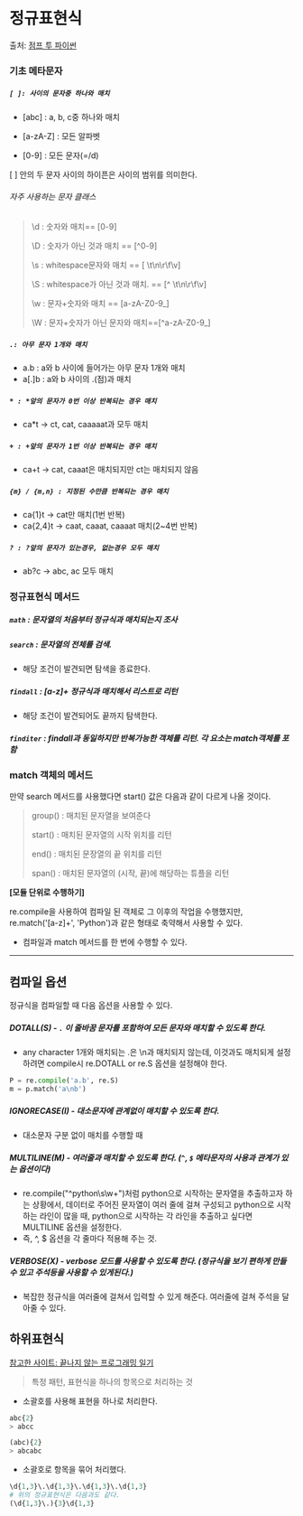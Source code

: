 # 정규표현식

출처: [점프 투 파이썬](https://wikidocs.net/4308#search)

### 기초 메타문자

##### `[ ]: 사이의 문자중 하나와 매치`

- [abc] : a, b, c중 하나와 매치

- [a-zA-Z] : 모든 알파벳

- [0-9] : 모든 문자(=/d)

[ ] 안의 두 문자 사이의 하이픈은 사이의 범위를 의미한다.

###### 자주 사용하는 문자 클래스

> \d : 숫자와 매치== [0-9]
>
> \D : 숫자가 아닌 것과 매치 == \[^0-9]
>
> \s : whitespace문자와 매치 == [ \t\n\r\f\v]
>
> \S : whitespace가 아닌 것과 매치. == [\^ \t\n\r\f\v]
>
> \w : 문자+숫자와 매치 == [a-zA-Z0-9_]
>
> \W : 문자+숫자가 아닌 문자와 매치==\[^a-zA-Z0-9_]

##### `.: 아무 문자 1개와 매치`

- a.b : a와 b 사이에 들어가는 아무 문자 1개와 매치
- a[.]b : a와 b 사이의 .(점)과 매치



##### `* : *앞의 문자가 0번 이상 반복되는 경우 매치`

- ca*t -> ct, cat, caaaaat과 모두 매치



##### `+ : +앞의 문자가 1번 이상 반복되는 경우 매치`

- ca+t -> cat, caaat은 매치되지만 ct는 매치되지 않음



##### `{m} / {m,n} : 지정된 수만큼 반복되는 경우 매치`

- ca{1}t -> cat만 매치(1번 반복)
- ca{2,4}t -> caat, caaat, caaaat 매치(2~4번 반복)



##### `? : ?앞의 문자가 있는경우, 없는경우 모두 매치`

- ab?c -> abc, ac 모두 매치



### 정규표현식 메서드

##### `math` : 문자열의 처음부터 정규식과 매치되는지 조사

##### `search` : 문자열의 전체를 검색.

- 해당 조건이 발견되면 탐색을 종료한다.

##### `findall` : [a-z]+ 정규식과 매치해서 리스트로 리턴

- 해당 조건이 발견되어도 끝까지 탐색한다.

##### `finditer` : findall과 동일하지만 반복가능한 객체를 리턴. 각 요소는 match객체를 포함



### match 객체의 메서드

만약 search 메서드를 사용했다면 start() 값은 다음과 같이 다르게 나올 것이다.

>group() : 매치된 문자열을 보여준다
>
>start() : 매치된 문자열의 시작 위치를 리턴
>
>end() : 매치된 문장열의 끝 위치를 리턴
>
>span() : 매치된 문자열의 (시작, 끝)에 해당하는 튜플을 리턴



**[모듈 단위로 수행하기]**

re.compile을 사용하여 컴파일 된 객체로 그 이후의 작업을 수행했지만, re.match('[a-z]+', 'Python')과 같은 형태로 축약해서 사용할 수 있다.

- 컴파일과 match 메서드를 한 번에 수행할 수 있다.

-----

## 컴파일 옵션

정규식을 컴파일할 때 다음 옵션을 사용할 수 있다.

##### DOTALL(S) - `.` 이 줄바꿈 문자를 포함하여 모든 문자와 매치할 수 있도록 한다.

- any character 1개와 매치되는 .은 \n과 매치되지 않는데, 이것과도 매치되게 설정하려면 compile시 re.DOTALL or re.S 옵션을 설정해야 한다.

```python
P = re.compile('a.b', re.S)
m = p.match('a\nb')
```



##### IGNORECASE(I) - 대소문자에 관계없이 매치할 수 있도록 한다.

- 대소문자 구분 없이 매치를 수행할 때

##### MULTILINE(M) - 여러줄과 매치할 수 있도록 한다. (`^`, `$` 메타문자의 사용과 관계가 있는 옵션이다)

- re.compile("^python\\s\\w+")처럼 python으로 시작하는 문자열을 추출하고자 하는 상황에서, 데이터로 주어진 문자열이 여러 줄에 걸쳐 구성되고 python으로 시작하는 라인이 많을 때, python으로 시작하는 각 라인을 추출하고 싶다면 MULTILINE 옵션을 설정한다.
- 즉, ^, $ 옵션을 각 줄마다 적용해 주는 것.

##### VERBOSE(X) - verbose 모드를 사용할 수 있도록 한다. (정규식을 보기 편하게 만들수 있고 주석등을 사용할 수 있게된다.)

- 복잡한 정규식을 여러줄에 걸쳐서 입력할 수 있게 해준다. 여러줄에 걸쳐 주석을 달아줄 수 있다.



## 하위표현식

[참고한 사이트: 끝나지 않는 프로그래밍 일기](https://blog.hexabrain.net/203)

> 특정 패턴, 표현식을 하나의 항목으로 처리하는 것

- 소괄호를 사용해 표현을 하나로 처리한다.

```python
abc{2}
> abcc

(abc){2}
> abcabc
```

- 소괄호로 항목을 묶어 처리했다.

```python
\d{1,3}\.\d{1,3}\.\d{1,3}\.\d{1,3}
# 위의 정규표현식은 다음과도 같다.
(\d{1,3}\.){3}\d{1,3}
```


